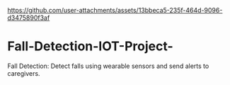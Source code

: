 
https://github.com/user-attachments/assets/13bbeca5-235f-464d-9096-d3475890f3af
# Fall-Detection-IOT-Project-
Fall Detection: Detect falls using wearable sensors and send alerts to caregivers.

